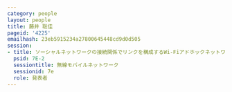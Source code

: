 ```yaml
---
category: people
layout: people
title: 藤井 聡佳
pageid: '4225'
emailhash: 23eb5915234a27800645448cd9d0d505
session:
- title: ソーシャルネットワークの接続関係でリンクを構成するWi-Fiアドホックネットワークアーキテクチャの提案
  psid: 7E-2
  sessiontitle: 無線モバイルネットワーク
  sessionid: 7e
  role: 発表者
---
```

